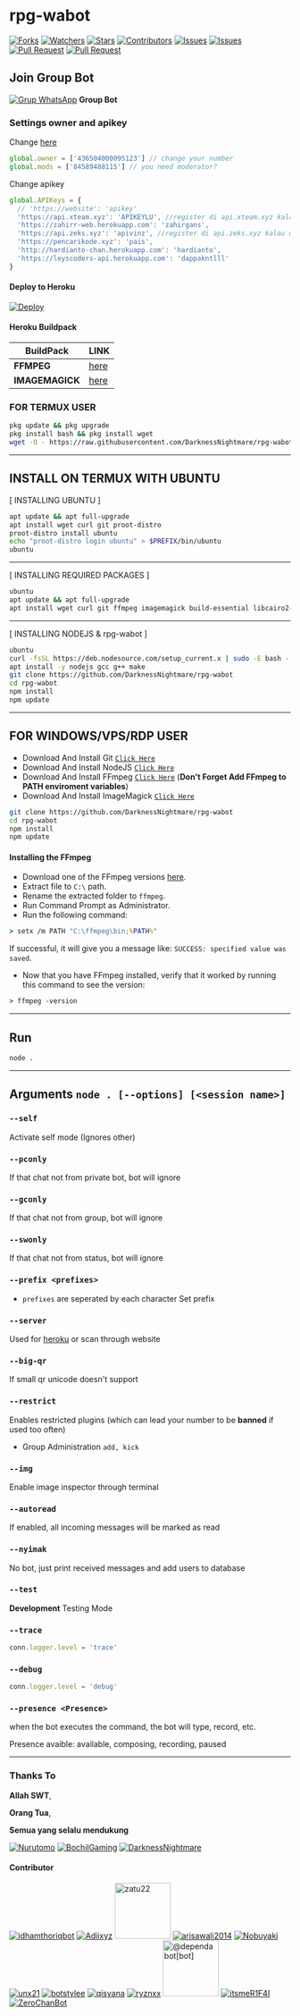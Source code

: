 # rpg-wabot

<a href="https://github.com/DarknessNightmare/rpg-wabot/network/members"><img title="Forks" src="https://img.shields.io/github/forks/DarknessNightmare/rpg-wabot?label=Forks&color=blue&style=flat-square"></a>
<a href="https://github.com/DarknessNightmare/rpg-wabot/watchers"><img title="Watchers" src="https://img.shields.io/github/watchers/DarknessNightmare/rpg-wabot?label=Watchers&color=green&style=flat-square"></a>
<a href="https://github.com/DarknessNightmare/rpg-wabot/stargazers"><img title="Stars" src="https://img.shields.io/github/stars/DarknessNightmare/rpg-wabot?label=Stars&color=yellow&style=flat-square"></a>
<a href="https://github.com/DarknessNightmare/rpg-wabot/graphs/contributors"><img title="Contributors" src="https://img.shields.io/github/contributors/DarknessNightmare/rpg-wabot?label=Contributors&color=blue&style=flat-square"></a>
<a href="https://github.com/DarknessNightmare/rpg-wabot/issues"><img title="Issues" src="https://img.shields.io/github/issues/DarknessNightmare/rpg-wabot?label=Issues&color=success&style=flat-square"></a>
<a href="https://github.com/DarknessNightmare/rpg-wabot/issues?q=is%3Aissue+is%3Aclosed"><img title="Issues" src="https://img.shields.io/github/issues-closed/DarknessNightmare/rpg-wabot?label=Issues&color=red&style=flat-square"></a>
<a href="https://github.com/DarknessNightmare/rpg-wabot/pulls"><img title="Pull Request" src="https://img.shields.io/github/issues-pr/DarknessNightmare/rpg-wabot?label=PullRequest&color=success&style=flat-square"></a>
<a href="https://github.com/DarknessNightmare/rpg-wabot/pulls?q=is%3Apr+is%3Aclosed"><img title="Pull Request" src="https://img.shields.io/github/issues-pr-closed/DarknessNightmare/rpg-wabot?label=PullRequest&color=red&style=flat-square"></a>


## Join Group Bot
[![Grup WhatsApp](https://img.shields.io/badge/WhatsApp%20Group-25D366?style=for-the-badge&logo=whatsapp&logoColor=white)](https://chat.whatsapp.com/JVHH9zmMGEk8lokfzxdGa2) 
**Group Bot**


### Settings owner and apikey
Change [here](https://github.com/DarknessNightmare/rpg-wabot/blob/master/config.js)
```js
global.owner = ['436504000095123'] // change your number
global.mods = ['84589488115'] // you need moderator? 
```
Change apikey
```js
global.APIKeys = { 
  // 'https://website': 'apikey'
  'https://api.xteam.xyz': 'APIKEYLU', //register di api.xteam.xyz kalau mau limitnya banyak
  'https://zahirr-web.herokuapp.com': 'zahirgans',
  'https://api.zeks.xyz': 'apivinz', //register di api.zeks.xyz kalau mau limitnya banyak
  'https://pencarikode.xyz': 'pais',
  'http://hardianto-chan.herokuapp.com': 'hardianto',
  'https://leyscoders-api.herokuapp.com': 'dappakntlll'
}
```

#### Deploy to Heroku
[![Deploy](https://www.herokucdn.com/deploy/button.svg)](https://heroku.com/deploy?template=https://github.com/DarknessNightmare/rpg-wabot)

#### Heroku Buildpack
| BuildPack | LINK |
|--------|--------|
| **FFMPEG** |[here](https://github.com/jonathanong/heroku-buildpack-ffmpeg-latest) |
| **IMAGEMAGICK** | [here](https://github.com/DuckyTeam/heroku-buildpack-imagemagick) |

### FOR TERMUX USER
```bash
pkg update && pkg upgrade
pkg install bash && pkg install wget
wget -O - https://raw.githubusercontent.com/DarknessNightmare/rpg-wabot/main/install2.sh | bash
```

---------

## INSTALL ON TERMUX WITH UBUNTU

[ INSTALLING UBUNTU ]

```bash
apt update && apt full-upgrade
apt install wget curl git proot-distro
proot-distro install ubuntu
echo "proot-distro login ubuntu" > $PREFIX/bin/ubuntu
ubuntu
```
---------

[ INSTALLING REQUIRED PACKAGES ]

```bash
ubuntu
apt update && apt full-upgrade
apt install wget curl git ffmpeg imagemagick build-essential libcairo2-dev libpango1.0-dev libjpeg-dev libgif-dev librsvg2-dev dbus-x11 ffmpeg2theora ffmpegfs ffmpegthumbnailer ffmpegthumbnailer-dbg ffmpegthumbs libavcodec-dev libavcodec-extra libavcodec-extra58 libavdevice-dev libavdevice58 libavfilter-dev libavfilter-extra libavfilter-extra7 libavformat-dev libavformat58 libavifile-0.7-bin libavifile-0.7-common libavifile-0.7c2 libavresample-dev libavresample4 libavutil-dev libavutil56 libpostproc-dev libpostproc55 graphicsmagick graphicsmagick-dbg graphicsmagick-imagemagick-compat graphicsmagick-libmagick-dev-compat groff imagemagick-6.q16hdri imagemagick-common libchart-gnuplot-perl libgraphics-magick-perl libgraphicsmagick++-q16-12 libgraphicsmagick++1-dev
```

---------

[ INSTALLING NODEJS & rpg-wabot ]

```bash
ubuntu
curl -fsSL https://deb.nodesource.com/setup_current.x | sudo -E bash -
apt install -y nodejs gcc g++ make
git clone https://github.com/DarknessNightmare/rpg-wabot
cd rpg-wabot
npm install
npm update
```

---------

## FOR WINDOWS/VPS/RDP USER

* Download And Install Git [`Click Here`](https://git-scm.com/downloads)
* Download And Install NodeJS [`Click Here`](https://nodejs.org/en/download)
* Download And Install FFmpeg [`Click Here`](https://ffmpeg.org/download.html) (**Don't Forget Add FFmpeg to PATH enviroment variables**)
* Download And Install ImageMagick [`Click Here`](https://imagemagick.org/script/download.php)

```bash
git clone https://github.com/DarknessNightmare/rpg-wabot
cd rpg-wabot
npm install
npm update
```

#### Installing the FFmpeg
* Download one of the FFmpeg versions [here](https://ffmpeg.org/download.html).
* Extract file to `C:\` path.
* Rename the extracted folder to `ffmpeg`.
* Run Command Prompt as Administrator.
* Run the following command:
```cmd
> setx /m PATH "C:\ffmpeg\bin;%PATH%"
```
If successful, it will give you a message like:
`SUCCESS: specified value was saved`.

* Now that you have FFmpeg installed, verify that it worked by running this command to see the version:
```cmd
> ffmpeg -version
```
---------

## Run

```bash
node .
```

---------

## Arguments `node . [--options] [<session name>]`

### `--self`

Activate self mode (Ignores other)

### `--pconly`

If that chat not from private bot, bot will ignore

### `--gconly`

If that chat not from group, bot will ignore

### `--swonly`

If that chat not from status, bot will ignore

### `--prefix <prefixes>`

* `prefixes` are seperated by each character
Set prefix

### `--server`

Used for [heroku](https://heroku.com/) or scan through website

### `--big-qr`

If small qr unicode doesn't support

### `--restrict`

Enables restricted plugins (which can lead your number to be **banned** if used too often)

* Group Administration `add, kick`

### `--img`

Enable image inspector through terminal

### `--autoread`

If enabled, all incoming messages will be marked as read

### `--nyimak`

No bot, just print received messages and add users to database

### `--test`

**Development** Testing Mode

### `--trace`

```js
conn.logger.level = 'trace'
```

### `--debug`

```js
conn.logger.level = 'debug'
```

### `--presence <Presence>`

when the bot executes the command, the bot will type, record, etc.

Presence avaible: available, composing, recording, paused

---------


### Thanks To 
**Allah SWT**,

**Orang Tua**,

**Semua yang selalu mendukung**

[![Nurutomo](https://github.com/Nurutomo.png?size=100)](https://github.com/Nurutomo)
[![BochilGaming](https://github.com/BochilGaming.png?size=100)](https://github.com/BochilGaming)
[![DarknessNightmare](https://github.com/DarknessNightmare.png?size=100)](https://github.com/DarknessNightmare)

#### Contributor
[![idhamthoriqbot](https://github.com/idhamthoriqbot.png?size=100)](https://github.com/idhamthoriqbot)
[![Adiixyz](https://github.com/Adiixyz.png?size=100)](https://github.com/Adiixyz)
<a href="https://github.com/zatu22"><img src="https://github.com/zatu22.png" width="100" height="100" alt="zatu22"/></a>
[![arisawali2014](https://github.com/arisawali2014.png?size=100)](https://github.com/arisawali2014)
[![Nobuyaki](https://github.com/Nobuyaki.png?size=100)](https://github.com/Nobuyaki)
[![unx21](https://github.com/unx21.png?size=100)](https://github.com/unx21)
[![botstylee](https://github.com/botstylee.png?size=100)](https://github.com/botstylee)
[![qisyana](https://github.com/qisyana.png?size=100)](https://github.com/qisyana)
[![ryznxx](https://github.com/ryznxx.png?size=100)](https://github.com/ryznxx)
<a href="https://github.com/apps/dependabot"><img src="https://avatars.githubusercontent.com/in/29110?v=4" width="100" height="100" alt="@dependabot[bot]"/></a>
[![itsmeR1F4I](https://github.com/itsmeR1F4I.png?size=100)](https://github.com/itsmeR1F4I)
[![ZeroChanBot](https://github.com/ZeroChanBot.png?size=100)](https://github.com/ZeroChanBot)
